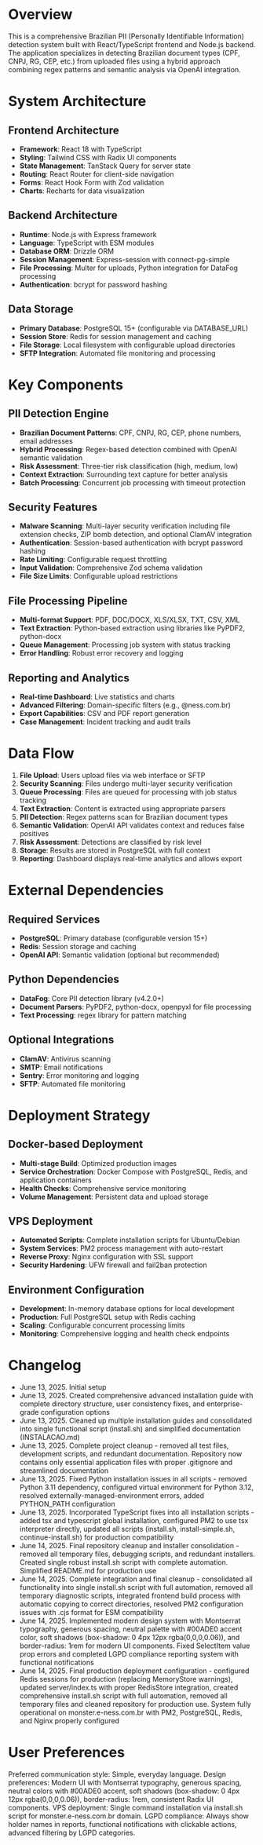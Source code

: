 # Overview

This is a comprehensive Brazilian PII (Personally Identifiable Information) detection system built with React/TypeScript frontend and Node.js backend. The application specializes in detecting Brazilian document types (CPF, CNPJ, RG, CEP, etc.) from uploaded files using a hybrid approach combining regex patterns and semantic analysis via OpenAI integration.

# System Architecture

## Frontend Architecture
- **Framework**: React 18 with TypeScript
- **Styling**: Tailwind CSS with Radix UI components
- **State Management**: TanStack Query for server state
- **Routing**: React Router for client-side navigation
- **Forms**: React Hook Form with Zod validation
- **Charts**: Recharts for data visualization

## Backend Architecture
- **Runtime**: Node.js with Express framework
- **Language**: TypeScript with ESM modules
- **Database ORM**: Drizzle ORM
- **Session Management**: Express-session with connect-pg-simple
- **File Processing**: Multer for uploads, Python integration for DataFog processing
- **Authentication**: bcrypt for password hashing

## Data Storage
- **Primary Database**: PostgreSQL 15+ (configurable via DATABASE_URL)
- **Session Store**: Redis for session management and caching
- **File Storage**: Local filesystem with configurable upload directories
- **SFTP Integration**: Automated file monitoring and processing

# Key Components

## PII Detection Engine
- **Brazilian Document Patterns**: CPF, CNPJ, RG, CEP, phone numbers, email addresses
- **Hybrid Processing**: Regex-based detection combined with OpenAI semantic validation
- **Risk Assessment**: Three-tier risk classification (high, medium, low)
- **Context Extraction**: Surrounding text capture for better analysis
- **Batch Processing**: Concurrent job processing with timeout protection

## Security Features
- **Malware Scanning**: Multi-layer security verification including file extension checks, ZIP bomb detection, and optional ClamAV integration
- **Authentication**: Session-based authentication with bcrypt password hashing
- **Rate Limiting**: Configurable request throttling
- **Input Validation**: Comprehensive Zod schema validation
- **File Size Limits**: Configurable upload restrictions

## File Processing Pipeline
- **Multi-format Support**: PDF, DOC/DOCX, XLS/XLSX, TXT, CSV, XML
- **Text Extraction**: Python-based extraction using libraries like PyPDF2, python-docx
- **Queue Management**: Processing job system with status tracking
- **Error Handling**: Robust error recovery and logging

## Reporting and Analytics
- **Real-time Dashboard**: Live statistics and charts
- **Advanced Filtering**: Domain-specific filters (e.g., @ness.com.br)
- **Export Capabilities**: CSV and PDF report generation
- **Case Management**: Incident tracking and audit trails

# Data Flow

1. **File Upload**: Users upload files via web interface or SFTP
2. **Security Scanning**: Files undergo multi-layer security verification
3. **Queue Processing**: Files are queued for processing with job status tracking
4. **Text Extraction**: Content is extracted using appropriate parsers
5. **PII Detection**: Regex patterns scan for Brazilian document types
6. **Semantic Validation**: OpenAI API validates context and reduces false positives
7. **Risk Assessment**: Detections are classified by risk level
8. **Storage**: Results are stored in PostgreSQL with full context
9. **Reporting**: Dashboard displays real-time analytics and allows export

# External Dependencies

## Required Services
- **PostgreSQL**: Primary database (configurable version 15+)
- **Redis**: Session storage and caching
- **OpenAI API**: Semantic validation (optional but recommended)

## Python Dependencies
- **DataFog**: Core PII detection library (v4.2.0+)
- **Document Parsers**: PyPDF2, python-docx, openpyxl for file processing
- **Text Processing**: regex library for pattern matching

## Optional Integrations
- **ClamAV**: Antivirus scanning
- **SMTP**: Email notifications
- **Sentry**: Error monitoring and logging
- **SFTP**: Automated file monitoring

# Deployment Strategy

## Docker-based Deployment
- **Multi-stage Build**: Optimized production images
- **Service Orchestration**: Docker Compose with PostgreSQL, Redis, and application containers
- **Health Checks**: Comprehensive service monitoring
- **Volume Management**: Persistent data and upload storage

## VPS Deployment
- **Automated Scripts**: Complete installation scripts for Ubuntu/Debian
- **System Services**: PM2 process management with auto-restart
- **Reverse Proxy**: Nginx configuration with SSL support
- **Security Hardening**: UFW firewall and fail2ban protection

## Environment Configuration
- **Development**: In-memory database options for local development
- **Production**: Full PostgreSQL setup with Redis caching
- **Scaling**: Configurable concurrent processing limits
- **Monitoring**: Comprehensive logging and health check endpoints

# Changelog

- June 13, 2025. Initial setup
- June 13, 2025. Created comprehensive advanced installation guide with complete directory structure, user consistency fixes, and enterprise-grade configuration options
- June 13, 2025. Cleaned up multiple installation guides and consolidated into single functional script (install.sh) and simplified documentation (INSTALACAO.md)
- June 13, 2025. Complete project cleanup - removed all test files, development scripts, and redundant documentation. Repository now contains only essential application files with proper .gitignore and streamlined documentation
- June 13, 2025. Fixed Python installation issues in all scripts - removed Python 3.11 dependency, configured virtual environment for Python 3.12, resolved externally-managed-environment errors, added PYTHON_PATH configuration
- June 13, 2025. Incorporated TypeScript fixes into all installation scripts - added tsx and typescript global installation, configured PM2 to use tsx interpreter directly, updated all scripts (install.sh, install-simple.sh, continue-install.sh) for production compatibility
- June 14, 2025. Final repository cleanup and installer consolidation - removed all temporary files, debugging scripts, and redundant installers. Created single robust install.sh script with complete automation. Simplified README.md for production use
- June 14, 2025. Complete integration and final cleanup - consolidated all functionality into single install.sh script with full automation, removed all temporary diagnostic scripts, integrated frontend build process with automatic copying to correct directories, resolved PM2 configuration issues with .cjs format for ESM compatibility
- June 14, 2025. Implemented modern design system with Montserrat typography, generous spacing, neutral palette with #00ADE0 accent color, soft shadows (box-shadow: 0 4px 12px rgba(0,0,0,0.06)), and border-radius: 1rem for modern UI components. Fixed SelectItem value prop errors and completed LGPD compliance reporting system with functional notifications
- June 14, 2025. Final production deployment configuration - configured Redis sessions for production (replacing MemoryStore warnings), updated server/index.ts with proper RedisStore integration, created comprehensive install.sh script with full automation, removed all temporary files and cleaned repository for production use. System fully operational on monster.e-ness.com.br with PM2, PostgreSQL, Redis, and Nginx properly configured

# User Preferences

Preferred communication style: Simple, everyday language.
Design preferences: Modern UI with Montserrat typography, generous spacing, neutral colors with #00ADE0 accent, soft shadows (box-shadow: 0 4px 12px rgba(0,0,0,0.06)), border-radius: 1rem, consistent Radix UI components.
VPS deployment: Single command installation via install.sh script for monster.e-ness.com.br domain.
LGPD compliance: Always show holder names in reports, functional notifications with clickable actions, advanced filtering by LGPD categories.